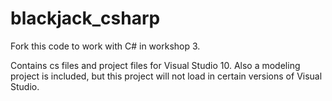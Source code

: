 # blackjack_csharp

Fork this code to work with C# in workshop 3.

Contains cs files and project files for Visual Studio 10. Also a modeling project is included, but this project will not load in certain versions of Visual Studio.
